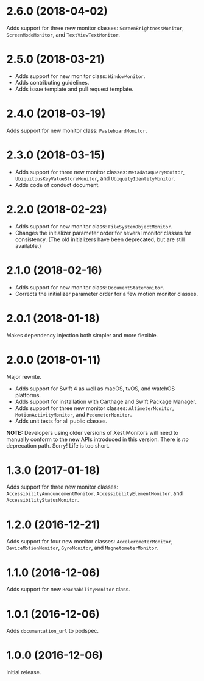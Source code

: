 # 2.6.0 (2018-04-02)

Adds support for three new monitor classes: `ScreenBrightnessMonitor`,
`ScreenModeMonitor`, and `TextViewTextMonitor`.

# 2.5.0 (2018-03-21)

* Adds support for new monitor class: `WindowMonitor`.
* Adds contributing guidelines.
* Adds issue template and pull request template.

# 2.4.0 (2018-03-19)

Adds support for new monitor class: `PasteboardMonitor`.

# 2.3.0 (2018-03-15)

* Adds support for three new monitor classes: `MetadataQueryMonitor`,
  `UbiquitousKeyValueStoreMonitor`, and `UbiquityIdentityMonitor`.
* Adds code of conduct document.

# 2.2.0 (2018-02-23)

* Adds support for new monitor class: `FileSystemObjectMonitor`.
* Changes the initializer parameter order for several monitor classes for
  consistency. (The old initializers have been deprecated, but are still
  available.)

# 2.1.0 (2018-02-16)

* Adds support for new monitor class: `DocumentStateMonitor`.
* Corrects the initializer parameter order for a few motion monitor classes.

# 2.0.1 (2018-01-18)

Makes dependency injection both simpler and more flexible.

# 2.0.0 (2018-01-11)

Major rewrite.

* Adds support for Swift 4 as well as macOS, tvOS, and watchOS platforms.
* Adds support for installation with Carthage and Swift Package Manager.
* Adds support for three new monitor classes: `AltimeterMonitor`,
  `MotionActivityMonitor`, and `PedometerMonitor`.
* Adds unit tests for all public classes.

**NOTE:** Developers using older versions of XestiMonitors will need to
manually conform to the new APIs introduced in this version. There is _no_
deprecation path. Sorry! Life is too short.

# 1.3.0 (2017-01-18)

Adds support for three new monitor classes:
`AccessibilityAnnouncementMonitor`, `AccessibilityElementMonitor`, and
`AccessibilityStatusMonitor`.

# 1.2.0 (2016-12-21)

Adds support for four new monitor classes: `AccelerometerMonitor`,
`DeviceMotionMonitor`, `GyroMonitor`, and `MagnetometerMonitor`.

# 1.1.0 (2016-12-06)

Adds support for new `ReachabilityMonitor` class.

# 1.0.1 (2016-12-06)

Adds `documentation_url` to podspec.

# 1.0.0 (2016-12-06)

Initial release.
